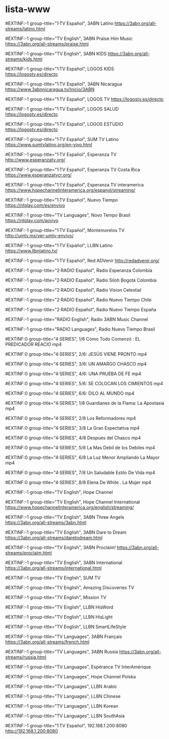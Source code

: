 # lista-www
#EXTINF:-1 group-title="1·TV Español", 3ABN Latino
https://3abn.org/all-streams/latino.html

#EXTINF:-1 group-title="TV English", 3ABN Praise Him Music 
https://3abn.org/all-streams/praise.html

#EXTINF:-1 group-title="TV English", 3ABN KIDS
https://3abn.org/all-streams/kids.html

#EXTINF:-1 group-title="1·TV Español", LOGOS KIDS
https://logostv.es/directo

#EXTINF:-1 group-title="1·TV Español", 3ABN Nicaragua
https://www.3abnnicaragua.tv/Inicio/3ABN

#EXTINF:-1 group-title="1·TV Español", LOGOS TV
https://logostv.es/directo

#EXTINF:-1 group-title="1·TV Español", LOGOS SALUD
https://logostv.es/directo

#EXTINF:-1 group-title="1·TV Español", LOGOS ESTUDIO
https://logostv.es/directo

#EXTINF:-1 group-title="1·TV Español", SUM TV Latino
https://www.sumtvlatino.org/en-vivo.html

#EXTINF:-1 group-title="1·TV Español", Esperanza TV
http://www.esperanzatv.org/

#EXTINF:-1 group-title="1·TV Español", Esperanza TV Costa Rica
https://www.esperanzatvcr.org/

#EXTINF:-1 group-title="1·TV Español", Esperanza TV interamerica
https://www.hopechannelinteramerica.org/espanol/streaming/

#EXTINF:-1 group-title="1·TV Español", Nuevo Tiempo
https://ntplay.com/es/envivo

#EXTINF:-1  group-title="TV Languages", Novo Tempo Brasil
https://ntplay.com/aovivo

#EXTINF:-1 group-title="1·TV Español", Montemorelos TV
http://umtv.mx/ver-umtv-envivo/

#EXTINF:-1 group-title="1·TV Español", LLBN Latino
https://www.llbnlatino.tv/

#EXTINF:-1 group-title="1·TV Español", Red ADVenir
http://redadvenir.org/

#EXTINF:-1 group-title="2·RADIO Español", Radio Esperanza Colombia 

#EXTINF:-1 group-title="2·RADIO Español", Radio Siloh Bogotá Colombia

#EXTINF:-1 group-title="2·RADIO Español", Radio Vision Celestial

#EXTINF:-1 group-title="2·RADIO Español", Radio Nuevo Tiempo Chile

#EXTINF:-1 group-title="2·RADIO Español", Radio Nuevo Tiempo España

#EXTINF:-1 group-title="RADIO English", Radio 3ABN Music Channel

#EXTINF:-1 group-title="RADIO Languages", Radio Nuevo Tiempo Brasil


#EXTINF:0 group-title="4·SERIES", 1/6 Cómo Todo Comenzó : EL PREDICADOR REACIO mp4

#EXTINF:0 group-title="4·SERIES", 2/6: JESÚS VIENE PRONTO mp4

#EXTINF:0 group-title="4·SERIES", 3/6: UN AMARGO CHASCO mp4

#EXTINF:0 group-title="4·SERIES", 4/6: UNA PRUEBA DE FE mp4

#EXTINF:0 group-title="4·SERIES", 5/6: SE COLOCAN LOS CIMIENTOS mp4

#EXTINF:0 group-title="4·SERIES", 6/6: DILO AL MUNDO mp4


#EXTINF:0 group-title="4·SERIES", 1/8 Guardianes de la Flama: La Apostasia   mp4

#EXTINF:0 group-title="4·SERIES", 2/8 Los Reformadores mp4

#EXTINF:0 group-title="4·SERIES", 3/8 La Gran Expectativa mp4

#EXTINF:0 group-title="4·SERIES", 4/8 Despues del Chasco mp4

#EXTINF:0 group-title="4·SERIES", 5/8 La Mas Debil de los Debiles mp4

#EXTINF:0 group-title="4·SERIES", 6/8 La Luz Menor Ampliando La Mayor mp4

#EXTINF:0 group-title="4·SERIES", 7/8 Un Saludable Estilo De Vida mp4

#EXTINF:0 group-title="4·SERIES", 8/8 Elena De White . La Mujer mp4


#EXTINF:-1  group-title="TV English", Hope Channel

#EXTINF:-1  group-title="TV English", Hope Channel International
https://www.hopechannelinteramerica.org/english/streaming/

#EXTINF:-1  group-title="TV English", 3ABN Three Angels
https://3abn.org/all-streams/3abn.html

#EXTINF:-1  group-title="TV English", 3ABN Dare to Dream 
https://3abn.org/all-streams/daretodream.html

#EXTINF:-1  group-title="TV English", 3ABN Proclaim!
https://3abn.org/all-streams/proclaim.html

#EXTINF:-1  group-title="TV English", 3ABN International
https://3abn.org/all-streams/international.html

#EXTINF:-1  group-title="TV English", SUM TV 

#EXTINF:-1  group-title="TV English", Amazing Discoveries TV 

#EXTINF:-1  group-title="TV English", Mission TV 

#EXTINF:-1  group-title="TV English", LLBN HisWord

#EXTINF:-1  group-title="TV English", LLBN HisLight

#EXTINF:-1  group-title="TV English", LLBN SmartLifeStyle


#EXTINF:-1  group-title="TV Languages", 3ABN Français 
https://3abn.org/all-streams/french.html

#EXTINF:-1  group-title="TV Languages", 3ABN Russia 
https://3abn.org/all-streams/russia.html

#EXTINF:-1  group-title="TV Languages", Espérance TV InterAmérique

#EXTINF:-1  group-title="TV Languages", Hope Channel Polska

#EXTINF:-1  group-title="TV Languages", LLBN Arabic

#EXTINF:-1  group-title="TV Languages", LLBN Chinese

#EXTINF:-1  group-title="TV Languages", LLBN Korean

#EXTINF:-1  group-title="TV Languages", LLBN SouthAsia

#EXTINF:-1 group-title="1·TV Español", 192.168.1.200:8080
http://192.168.1.200:8080

